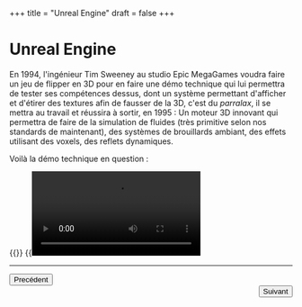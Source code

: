 +++
title = "Unreal Engine"
draft = false
+++
# Unreal Engine
En 1994, l'ingénieur Tim Sweeney au studio Epic MegaGames voudra faire un jeu de 
flipper en 3D pour en faire une démo technique qui lui permettra de tester ses
compétences dessus, dont un système permettant d'afficher et d'étirer des
textures afin de fausser de la 3D, c'est du _*parralax*_, il se mettra au
travail et réussira à sortir, en 1995 : Un moteur 3D innovant qui permettra de
faire de la simulation de fluides (très primitive selon nos standards de
maintenant), des systèmes de brouillards ambiant, des effets utilisant des
voxels, des reflets dynamiques.

Voilà la démo technique en question :

{{<youtube id="26I-Pw-yPJ4" title="FlyBy Demo" mute="true" quality="720">}}
{{<video src="https://azrael-iii.github.io/portfolio.github.io/vids/UE1_flyby_intro.mp4">}}

***
<div align="left"><button onclick="window.location.href='https://azrael-iii.github.io/portfolio.github.io/veille/veille_p3';">Precédent</button></div> 
<div align="right"><button onclick="window.location.href='https://azrael-iii.github.io/portfolio.github.io/veille/veille_p5';">Suivant</button></div>